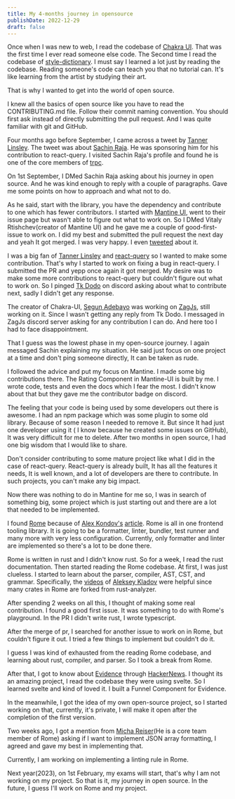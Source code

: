 ```yaml
---
title: My 4-months journey in opensource
publishDate: 2022-12-29
draft: false
---
```


Once when I was new to web, I read the codebase of [Chakra UI](https://github.com/chakra-ui/chakra-ui). That was the first time I ever read someone else code. The Second time I read the codebase of [style-dictionary](https://github.com/amzn/style-dictionary). I must say I learned a lot just by reading the codebase. Reading someone's code can teach you that no tutorial can. It's like learning from the artist by studying their art.

That is why I wanted to get into the world of open source.

I knew all the basics of open source like you have to read the CONTRIBUTING.md file. Follow their commit naming convention. You should first ask instead of directly submitting the pull request. And I was quite familiar with git and GitHub.

Four months ago before September, I came across a tweet by [Tanner Linsley](https://x.com/tannerlinsley). The tweet was about [Sachin Raja](https://x.com/s4chinraja). He was sponsoring him for his contribution to react-query. I visited Sachin Raja's profile and found he is one of the core members of [trpc](https://github.com/trpc/trpc).

On 1st September, I DMed Sachin Raja asking about his journey in open source. And he was kind enough to reply with a couple of paragraphs. Gave me some points on how to approach and what not to do.

As he said, start with the library, you have the dependency and contribute to one which has fewer contributors. I started with [Mantine UI](https://mantine.dev), went to their issue page but wasn't able to figure out what to work on. So I DMed Vitaly Rtishchev(creator of Mantine UI) and he gave me a couple of good-first-issue to work on. I did my best and submitted the pull request the next day and yeah It got merged. I was very happy. I even [tweeted](https://x.com/dhrjarun/status/1568225208397611008?s=20) about it.

I was a big fan of [Tanner Linsley](https://twitter.com/tannerlinsley) and [react-query](https://github.com/TanStack/query) so I wanted to make some contribution. That's why I started to work on fixing a bug in react-query. I submitted the PR and yepp once again it got merged. My desire was to make some more contributions to react-query but couldn't figure out what to work on. So I pinged [Tk Dodo](https://x.com/TkDodo) on discord asking about what to contribute next, sadly I didn't get any response.

The creator of Chakra-UI, [Segun Adebayo](https://twitter.com/thesegunadebayo) was working on [ZagJs](https://zagjs.com/), still working on it. Since I wasn't getting any reply from Tk Dodo. I messaged in ZagJs discord server asking for any contribution I can do. And here too I had to face disappointment.

That I guess was the lowest phase in my open-source journey. I again messaged Sachin explaining my situation. He said just focus on one project at a time and don't ping someone directly, It can be taken as rude.

I followed the advice and put my focus on Mantine. I made some big contributions there. The Rating Component in Mantine-UI is built by me. I wrote code, tests and even the docs which I fear the most. I didn't know about that but they gave me the contributor badge on discord.

The feeling that your code is being used by some developers out there is awesome. I had an npm package which was some plugin to some old library. Because of some reason I needed to remove it. But since It had just one developer using it ( I know because he created some issues on GitHub), It was very difficult for me to delete.
After two months in open source, I had one big wisdom that I would like to share.

Don't consider contributing to some mature project like what I did in the case of react-query. React-query is already built, It has all the features it needs, It is well known, and a lot of developers are there to contribute. In such projects, you can't make any big impact.

Now there was nothing to do in Mantine for me so, I was in search of something big, some project which is just starting out and there are a lot that needed to be implemented.

I found [Rome](https://github.com/rome/tools) because of [Alex Kondov's](https://twitter.com/alexanderkondov) [article](https://alexkondov.com/we-need-better-tooling/). Rome is all in one frontend tooling library. It is going to be a formatter, linter, bundler, test runner and many more with very less configuration. Currently, only formatter and linter are implemented so there's a lot to be done there.

Rome is written in rust and I didn't know rust. So for a week, I read the rust documentation. Then started reading the Rome codebase. At first, I was just clueless. I started to learn about the parser, compiler, AST, CST, and grammar. Specifically, the [videos](https://youtube.com/playlist?list=PLhb66M_x9UmrqXhQuIpWC5VgTdrGxMx3y) of [Aleksey Kladov](https://github.com/matklad) were helpful since many crates in Rome are forked from rust-analyzer.

After spending 2 weeks on all this, I thought of making some real contribution. I found a good first issue. It was something to do with Rome's playground. In the PR I didn't write rust, I wrote typescript.

After the merge of pr, I searched for another issue to work on in Rome, but couldn't figure it out. I tried a few things to implement but couldn't do it.

I guess I was kind of exhausted from the reading Rome codebase, and learning about rust, compiler, and parser. So I took a break from Rome.

After that, I got to know about [Evidence](https://github.com/evidence-dev/evidence) through [HackerNews](https://news.ycombinator.com). I thought its an amazing project, I read the codebase they were using svelte. So I learned svelte and kind of loved it. I built a Funnel Component for Evidence.

In the meanwhile, I got the idea of my own open-source project, so I started working on that, currently, it's private, I will make it open after the completion of the first version.

Two weeks ago, I got a mention from [Micha Reiser](https://twitter.com/MichaReiser)(He is a core team member of Rome) asking if I want to implement JSON array formatting, I agreed and gave my best in implementing that.

Currently, I am working on implementing a linting rule in Rome.

Next year(2023), on 1st February, my exams will start, that's why I am not working on my project.
So that is it, my journey in open source. In the future, I guess I'll work on Rome and my project.

